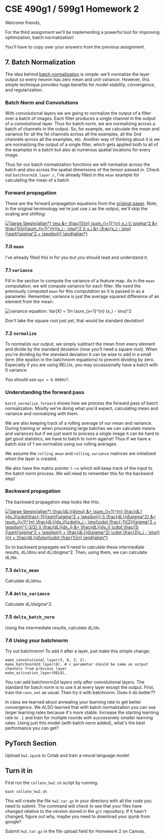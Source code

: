 # CSE 490g1 / 599g1 Homework 2 #

Welcome friends,

For the third assignment we'll be implementing a powerful tool for improving optimization, batch normalization!

You'll have to copy over your answers from the previous assignment.

## 7. Batch Normalization ##

The idea behind [batch normalization](https://arxiv.org/pdf/1502.03167.pdf) is simple: we'll normalize the layer output so every neuron has zero mean and unit variance. However, this simple technique provides huge benefits for model stability, convergence, and regularization.

### Batch Norm and Convolutions ###

With convolutional layers we are going to normalize the output of a filter over a batch of images. Each filter produces a single channel in the output of a convolutional layer. Thus for batch norm, we are normalizing across a batch of channels in the output. So, for example, we calculate the mean and variance for all the 1st channels across all the examples, all the 2nd channels across all the examples, etc. Another way of thinking about it is we are normalizing the output of a single filter, which gets applied both to all of the examples in a batch but also at numerous spatial locations for every image.

Thus for our batch normalization functions we will normalize across the batch and also across the spatial dimensions of the tensor passed in. Check out `batchnorm2d_layer.c`, I've already filled in the `mean` example for calculating the mean of a batch.

### Forward propagation ###

These are the forward propagation equations from the [original paper](https://arxiv.org/abs/1502.03167). Note, in the original terminology we're just use `x̂` as the output, we'll skip the scaling and shifting:

<a href="https://www.codecogs.com/eqnedit.php?latex=\dpi{200}&space;\large&space;\begin{align*}&space;\mu&space;&=&space;\frac{1}{n}&space;\sum_{i=1}^{n}&space;x_i&space;\\&space;\sigma^2&space;&=&space;\frac{1}{n}\sum_{i=1}^{n}(x_i&space;-&space;\mu)^2&space;\\&space;y_i&space;&=&space;\frac{x_i&space;-&space;\mu}{\sqrt{\sigma^2&space;&plus;&space;\epsilon}}&space;\end{align*}" target="_blank"><img src="https://latex.codecogs.com/svg.latex?\dpi{200}&space;\large&space;\begin{align*}&space;\mu&space;&=&space;\frac{1}{n}&space;\sum_{i=1}^{n}&space;x_i&space;\\&space;\sigma^2&space;&=&space;\frac{1}{n}\sum_{i=1}^{n}(x_i&space;-&space;\mu)^2&space;\\&space;y_i&space;&=&space;\frac{x_i&space;-&space;\mu}{\sqrt{\sigma^2&space;&plus;&space;\epsilon}}&space;\end{align*}" title="\large \begin{align*} \mu &= \frac{1}{n} \sum_{i=1}^{n} x_i \\ \sigma^2 &= \frac{1}{n}\sum_{i=1}^{n}(x_i - \mu)^2 \\ y_i &= \frac{x_i - \mu}{\sqrt{\sigma^2 + \epsilon}} \end{align*}" /></a>

### 7.0 `mean` ###

I've already filled this in for you but you should read and understand it.


### 7.1 `variance` ###

Fill in the section to compute the variance of a feature map. As in the `mean` computation, we will compute variance for each filter. We need the previously computed `mean` for this computation so it is passed in as a parameter. Remember, variance is just the average squared difference of an element from the mean:

![variance equation: Var(X) = 1/n \sum_{x=1}^{n} (x_i - \mu)^2](https://wikimedia.org/api/rest_v1/media/math/render/svg/0c5c6e7bbd52e69c29e2d5cfe21989313aba55d4)

Don't take the square root just yet, that would be standard deviation!

### 7.2 `normalize` ###

To normalize our output, we simply subtract the mean from every element and divide by the standard deviation (now you'll need a square root). When you're dividing by the standard deviation it can be wise to add in a small term (the epsilon in the batchnorm equations) to prevent dividing by zero. Especially if you are using RELUs, you may occassionally have a batch with 0 variance.

You should use `eps = 0.00001f`.

### Understanding the forward pass ###

`batch_normalize_forward` shows how we process the forward pass of batch normalization. Mostly we're doing what you'd expect, calculating mean and variance and normalizing with them.

We are also keeping track of a rolling average of our mean and variance. During training or when processing large batches we can calculate means and variances but if we just want to process a single image it can be hard to get good statistics, we have to batch to norm against! Thus if we have a batch size of 1 we normalize using our rolling averages.

We assume the `rolling_mean` and `rolling_variance` matrices are initialized when the layer is created.

We also have the matrix pointer `l->x` which will keep track of the input to the batch norm process. We will need to remember this for the backward step!

### Backward propagation ###

The backward propagation step looks like this:

<a href="https://www.codecogs.com/eqnedit.php?latex=\large&space;\begin{align*}&space;\frac{dL}{d\mu}&space;&=&space;\sum_{i=1}^{n}&space;\frac{dL}{dy_i}\cdot\frac{-1}{\sqrt{\sigma^2&space;&plus;&space;\epsilon}}&space;\\&space;\frac{dL}{d\sigma^2}&space;&=&space;\sum_{i=1}^{n}&space;\frac{dL}{dy_i}\cdot(x_i&space;-&space;\mu)\cdot&space;\frac{-1}{2}(\sigma^2&space;&plus;&space;\epsilon)^{-3/2}&space;\\&space;\frac{dL}{dx_i}&space;&=&space;\frac{dL}{dy_i}&space;\cdot&space;\frac{1}{\sqrt{\sigma^2&space;&plus;&space;\epsilon}}&space;&plus;&space;\frac{dL}{d\sigma^2}&space;\cdot&space;\frac{2(x_i&space;-&space;\mu)}{n}&space;&plus;&space;\frac{dL}{d\mu}\cdot&space;\frac{1}{n}&space;\end{align*}" target="_blank"><img src="https://latex.codecogs.com/svg.latex?\large&space;\begin{align*}&space;\frac{dL}{d\mu}&space;&=&space;\sum_{i=1}^{n}&space;\frac{dL}{dy_i}\cdot\frac{-1}{\sqrt{\sigma^2&space;&plus;&space;\epsilon}}&space;\\&space;\frac{dL}{d\sigma^2}&space;&=&space;\sum_{i=1}^{n}&space;\frac{dL}{dy_i}\cdot(x_i&space;-&space;\mu)\cdot&space;\frac{-1}{2}(\sigma^2&space;&plus;&space;\epsilon)^{-3/2}&space;\\&space;\frac{dL}{dx_i}&space;&=&space;\frac{dL}{dy_i}&space;\cdot&space;\frac{1}{\sqrt{\sigma^2&space;&plus;&space;\epsilon}}&space;&plus;&space;\frac{dL}{d\sigma^2}&space;\cdot&space;\frac{2(x_i&space;-&space;\mu)}{n}&space;&plus;&space;\frac{dL}{d\mu}\cdot&space;\frac{1}{n}&space;\end{align*}" title="\large \begin{align*} \frac{dL}{d\mu} &= \sum_{i=1}^{n} \frac{dL}{dy_i}\cdot\frac{-1}{\sqrt{\sigma^2 + \epsilon}} \\ \frac{dL}{d\sigma^2} &= \sum_{i=1}^{n} \frac{dL}{dy_i}\cdot(x_i - \mu)\cdot \frac{-1}{2}(\sigma^2 + \epsilon)^{-3/2} \\ \frac{dL}{dx_i} &= \frac{dL}{dy_i} \cdot \frac{1}{\sqrt{\sigma^2 + \epsilon}} + \frac{dL}{d\sigma^2} \cdot \frac{2(x_i - \mu)}{n} + \frac{dL}{d\mu}\cdot \frac{1}{n} \end{align*}" /></a>

So to backward propagate we'll need to calculate these intermediate results, dL/dmu and dL/dsigma^2. Then, using them, we can calculate dL/dx.

### 7.3 `delta_mean` ###

Calculate dL/dmu.

### 7.4 `delta_variance` ###

Calculate dL/dsigma^2.

### 7.5 `delta_batch_norm` ###

Using the intermediate results, calculate dL/dx.

### 7.6 Using your batchnorm ###

Try out batchnorm! To add it after a layer, just make this simple change:

    make_convolutional_layer(3, 8, 3, 2),
    make_batchnorm2d_layer(8), # c parameter should be same as output channels from previous layer
    make_activation_layer(RELU),

You can add batchnorm2d layers only after convolutional layers. The standard for batch norm is to use it at every layer except the output. First, train the `conv_net` as usual. Then try it with batchnorm. Does it do better??

In class we learned about annealing your learning rate to get better convergence. We ALSO learned that with batch normalization you can use larger learning rates because it's more stable. Increase the starting learning rate to `.1` and train for multiple rounds with successively smaller learning rates. Using just this model (with batch norm added), what's the best performance you can get?

## PyTorch Section ##

Upload `hw2.ipynb` to Colab and train a neural language model.

## Turn it in ##

First run the `collate_hw2.sh` script by running:

    bash collate_hw2.sh
    
This will create the file `hw2.tar.gz` in your directory with all the code you need to submit. The command will check to see that your files have changed relative to the version stored in the `git` repository. If it hasn't changed, figure out why, maybe you need to download your ipynb from google?

Submit `hw2.tar.gz` in the file upload field for Homework 2 on Canvas.

